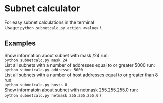 # Subnet calculator
For easy subnet calculations in the terminal\
Usage: `python subnetcalc.py action <value>`
\
## Examples
Show information about subnet with mask /24 run:\
`python subnetcalc.py mask 24`\
List all subnets with a number of addresses equal to or greater 5000 run:\
`python subnetcalc.py addresses 5000`\
List all subnets with a number of host addresses equal to or greater than 8 run:\
`python subnetcalc.py hosts 8`\
Show informatoin about subnet with netmask 255.255.255.0 run:\
`python subnetcalc.py netmask 255.255.255.0`
\

